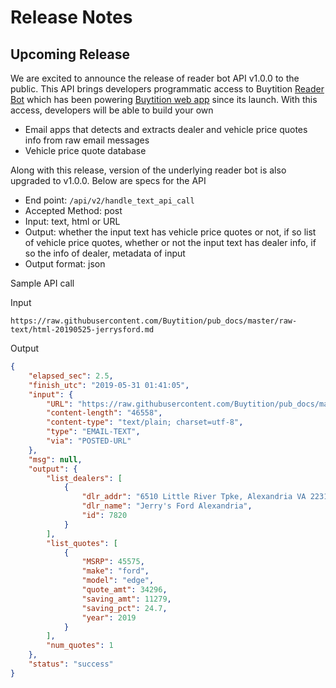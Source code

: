 # Release Notes
## Upcoming Release

We are excited to announce the release of reader bot API v1.0.0 to the public.  This API brings developers programmatic access to Buytition [Reader Bot](https://github.com/Buytition/pub_docs/blob/master/FEATURES.md#email-reader-bot) which has been powering [Buytition web app](https://buytition.com) since its launch.  With this access, developers will be able to build your own

* Email apps that detects and extracts dealer and  vehicle price quotes info from raw email messages
* Vehicle price quote database

Along with this release,  version of the underlying reader bot is also upgraded to v1.0.0.  Below are specs for the API

* End point: `/api/v2/handle_text_api_call`
* Accepted Method: post
* Input: text, html or URL
* Output: whether the input text has vehicle price quotes or not, if so list of vehicle price quotes, whether or not the input text has dealer info, if so the info of dealer, metadata of input
* Output format: json

Sample API call

Input
```
https://raw.githubusercontent.com/Buytition/pub_docs/master/raw-text/html-20190525-jerrysford.md
```

Output
```json
{
    "elapsed_sec": 2.5,
    "finish_utc": "2019-05-31 01:41:05",
    "input": {
        "URL": "https://raw.githubusercontent.com/Buytition/pub_docs/master/raw-text/html-20190525-jerrysford.md",
        "content-length": "46558",
        "content-type": "text/plain; charset=utf-8",
        "type": "EMAIL-TEXT",
        "via": "POSTED-URL"
    },
    "msg": null,
    "output": {
        "list_dealers": [
            {
                "dlr_addr": "6510 Little River Tpke, Alexandria VA 22312",
                "dlr_name": "Jerry's Ford Alexandria",
                "id": 7820
            }
        ],
        "list_quotes": [
            {
                "MSRP": 45575,
                "make": "ford",
                "model": "edge",
                "quote_amt": 34296,
                "saving_amt": 11279,
                "saving_pct": 24.7,
                "year": 2019
            }
        ],
        "num_quotes": 1
    },
    "status": "success"
}
```
